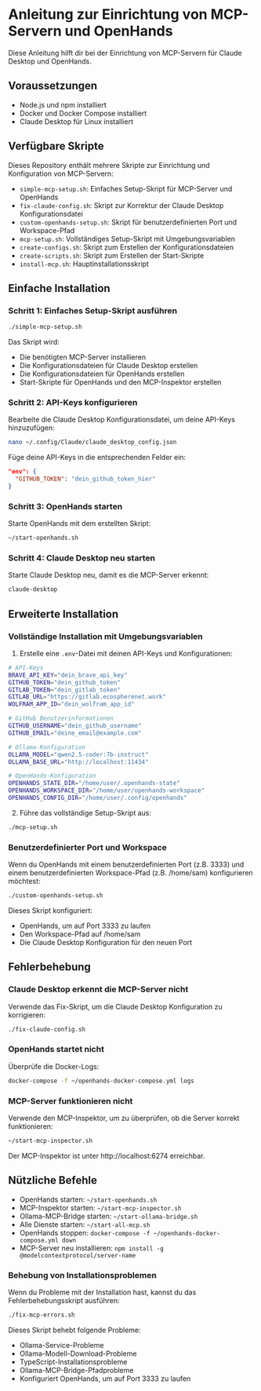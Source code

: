 # Anleitung zur Einrichtung von MCP-Servern und OpenHands

Diese Anleitung hilft dir bei der Einrichtung von MCP-Servern für Claude Desktop und OpenHands.

## Voraussetzungen

- Node.js und npm installiert
- Docker und Docker Compose installiert
- Claude Desktop für Linux installiert

## Verfügbare Skripte

Dieses Repository enthält mehrere Skripte zur Einrichtung und Konfiguration von MCP-Servern:

- `simple-mcp-setup.sh`: Einfaches Setup-Skript für MCP-Server und OpenHands
- `fix-claude-config.sh`: Skript zur Korrektur der Claude Desktop Konfigurationsdatei
- `custom-openhands-setup.sh`: Skript für benutzerdefinierten Port und Workspace-Pfad
- `mcp-setup.sh`: Vollständiges Setup-Skript mit Umgebungsvariablen
- `create-configs.sh`: Skript zum Erstellen der Konfigurationsdateien
- `create-scripts.sh`: Skript zum Erstellen der Start-Skripte
- `install-mcp.sh`: Hauptinstallationsskript

## Einfache Installation

### Schritt 1: Einfaches Setup-Skript ausführen

```bash
./simple-mcp-setup.sh
```

Das Skript wird:
- Die benötigten MCP-Server installieren
- Die Konfigurationsdateien für Claude Desktop erstellen
- Die Konfigurationsdateien für OpenHands erstellen
- Start-Skripte für OpenHands und den MCP-Inspektor erstellen

### Schritt 2: API-Keys konfigurieren

Bearbeite die Claude Desktop Konfigurationsdatei, um deine API-Keys hinzuzufügen:

```bash
nano ~/.config/Claude/claude_desktop_config.json
```

Füge deine API-Keys in die entsprechenden Felder ein:

```json
"env": {
  "GITHUB_TOKEN": "dein_github_token_hier"
}
```

### Schritt 3: OpenHands starten

Starte OpenHands mit dem erstellten Skript:

```bash
~/start-openhands.sh
```

### Schritt 4: Claude Desktop neu starten

Starte Claude Desktop neu, damit es die MCP-Server erkennt:

```bash
claude-desktop
```

## Erweiterte Installation

### Vollständige Installation mit Umgebungsvariablen

1. Erstelle eine `.env`-Datei mit deinen API-Keys und Konfigurationen:

```bash
# API-Keys
BRAVE_API_KEY="dein_brave_api_key"
GITHUB_TOKEN="dein_github_token"
GITLAB_TOKEN="dein_gitlab_token"
GITLAB_URL="https://gitlab.ecospherenet.work"
WOLFRAM_APP_ID="dein_wolfram_app_id"

# GitHub Benutzerinformationen
GITHUB_USERNAME="dein_github_username"
GITHUB_EMAIL="deine_email@example.com"

# Ollama-Konfiguration
OLLAMA_MODEL="qwen2.5-coder:7b-instruct"
OLLAMA_BASE_URL="http://localhost:11434"

# OpenHands-Konfiguration
OPENHANDS_STATE_DIR="/home/user/.openhands-state"
OPENHANDS_WORKSPACE_DIR="/home/user/openhands-workspace"
OPENHANDS_CONFIG_DIR="/home/user/.config/openhands"
```

2. Führe das vollständige Setup-Skript aus:

```bash
./mcp-setup.sh
```

### Benutzerdefinierter Port und Workspace

Wenn du OpenHands mit einem benutzerdefinierten Port (z.B. 3333) und einem benutzerdefinierten Workspace-Pfad (z.B. /home/sam) konfigurieren möchtest:

```bash
./custom-openhands-setup.sh
```

Dieses Skript konfiguriert:
- OpenHands, um auf Port 3333 zu laufen
- Den Workspace-Pfad auf /home/sam
- Die Claude Desktop Konfiguration für den neuen Port

## Fehlerbehebung

### Claude Desktop erkennt die MCP-Server nicht

Verwende das Fix-Skript, um die Claude Desktop Konfiguration zu korrigieren:

```bash
./fix-claude-config.sh
```

### OpenHands startet nicht

Überprüfe die Docker-Logs:

```bash
docker-compose -f ~/openhands-docker-compose.yml logs
```

### MCP-Server funktionieren nicht

Verwende den MCP-Inspektor, um zu überprüfen, ob die Server korrekt funktionieren:

```bash
~/start-mcp-inspector.sh
```

Der MCP-Inspektor ist unter http://localhost:6274 erreichbar.

## Nützliche Befehle

- OpenHands starten: `~/start-openhands.sh`
- MCP-Inspektor starten: `~/start-mcp-inspector.sh`
- Ollama-MCP-Bridge starten: `~/start-ollama-bridge.sh`
- Alle Dienste starten: `~/start-all-mcp.sh`
- OpenHands stoppen: `docker-compose -f ~/openhands-docker-compose.yml down`
- MCP-Server neu installieren: `npm install -g @modelcontextprotocol/server-name`

### Behebung von Installationsproblemen

Wenn du Probleme mit der Installation hast, kannst du das Fehlerbehebungsskript ausführen:

```bash
./fix-mcp-errors.sh
```

Dieses Skript behebt folgende Probleme:
- Ollama-Service-Probleme
- Ollama-Modell-Download-Probleme
- TypeScript-Installationsprobleme
- Ollama-MCP-Bridge-Pfadprobleme
- Konfiguriert OpenHands, um auf Port 3333 zu laufen
